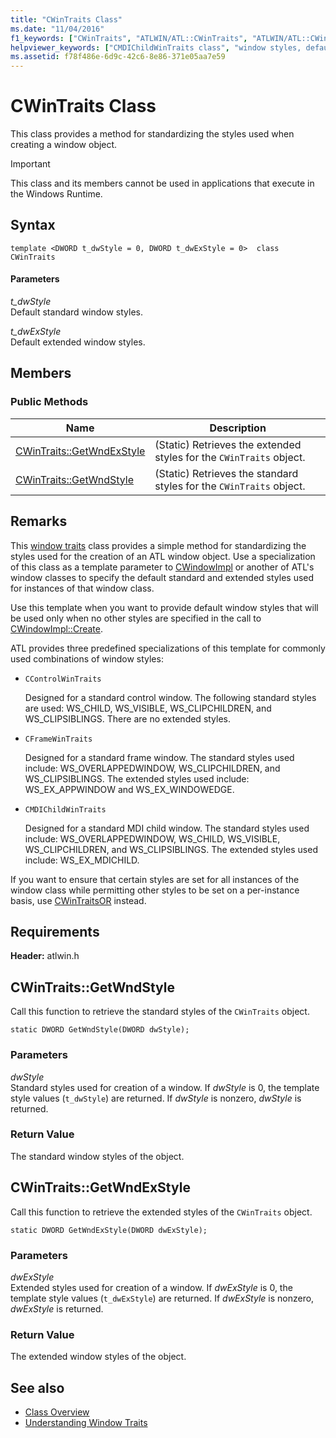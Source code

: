 ```yaml
---
title: "CWinTraits Class"
ms.date: "11/04/2016"
f1_keywords: ["CWinTraits", "ATLWIN/ATL::CWinTraits", "ATLWIN/ATL::CWinTraits::GetWndExStyle", "ATLWIN/ATL::CWinTraits::GetWndStyle"]
helpviewer_keywords: ["CMDIChildWinTraits class", "window styles, default values for ATL", "CWinTraits class", "CFrameWinTraits class", "CControlWinTraits class"]
ms.assetid: f78f486e-6d9c-42c6-8e86-371e05aa7e59
---
```

# CWinTraits Class

This class provides a method for standardizing the styles used when creating a window object.

> [!IMPORTANT]
>  This class and its members cannot be used in applications that execute in the Windows Runtime.

## Syntax

```
template <DWORD t_dwStyle = 0, DWORD t_dwExStyle = 0>  class CWinTraits
```

#### Parameters

*t_dwStyle*<br/>
Default standard window styles.

*t_dwExStyle*<br/>
Default extended window styles.

## Members

### Public Methods

|Name|Description|
|----------|-----------------|
|[CWinTraits::GetWndExStyle](#getwndexstyle)|(Static) Retrieves the extended styles for the `CWinTraits` object.|
|[CWinTraits::GetWndStyle](#getwndstyle)|(Static) Retrieves the standard styles for the `CWinTraits` object.|

## Remarks

This [window traits](../../atl/understanding-window-traits.md) class provides a simple method for standardizing the styles used for the creation of an ATL window object. Use a specialization of this class as a template parameter to [CWindowImpl](../../atl/reference/cwindowimpl-class.md) or another of ATL's window classes to specify the default standard and extended styles used for instances of that window class.

Use this template when you want to provide default window styles that will be used only when no other styles are specified in the call to [CWindowImpl::Create](../../atl/reference/cwindowimpl-class.md#create).

ATL provides three predefined specializations of this template for commonly used combinations of window styles:

- `CControlWinTraits`

   Designed for a standard control window. The following standard styles are used: WS_CHILD, WS_VISIBLE, WS_CLIPCHILDREN, and WS_CLIPSIBLINGS. There are no extended styles.

- `CFrameWinTraits`

   Designed for a standard frame window. The standard styles used include: WS_OVERLAPPEDWINDOW, WS_CLIPCHILDREN, and WS_CLIPSIBLINGS. The extended styles used include: WS_EX_APPWINDOW and WS_EX_WINDOWEDGE.

- `CMDIChildWinTraits`

   Designed for a standard MDI child window. The standard styles used include: WS_OVERLAPPEDWINDOW, WS_CHILD, WS_VISIBLE, WS_CLIPCHILDREN, and WS_CLIPSIBLINGS. The extended styles used include: WS_EX_MDICHILD.

If you want to ensure that certain styles are set for all instances of the window class while permitting other styles to be set on a per-instance basis, use [CWinTraitsOR](../../atl/reference/cwintraitsor-class.md) instead.

## Requirements

**Header:** atlwin.h

##  <a name="getwndstyle"></a>  CWinTraits::GetWndStyle

Call this function to retrieve the standard styles of the `CWinTraits` object.

```
static DWORD GetWndStyle(DWORD dwStyle);
```

### Parameters

*dwStyle*<br/>
Standard styles used for creation of a window. If *dwStyle* is 0, the template style values (`t_dwStyle`) are returned. If *dwStyle* is nonzero, *dwStyle* is returned.

### Return Value

The standard window styles of the object.

##  <a name="getwndexstyle"></a>  CWinTraits::GetWndExStyle

Call this function to retrieve the extended styles of the `CWinTraits` object.

```
static DWORD GetWndExStyle(DWORD dwExStyle);
```

### Parameters

*dwExStyle*<br/>
Extended styles used for creation of a window. If *dwExStyle* is 0, the template style values (`t_dwExStyle`) are returned. If *dwExStyle* is nonzero, *dwExStyle* is returned.

### Return Value

The extended window styles of the object.

## See also

- [Class Overview](../../atl/atl-class-overview.md)
- [Understanding Window Traits](../../atl/understanding-window-traits.md)
